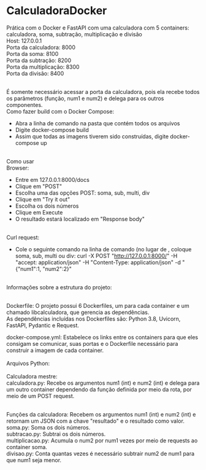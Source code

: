# CalculadoraDocker
Prática com o Docker e FastAPI com uma calculadora com 5 containers: calculadora, soma, subtração, multiplicação e divisão<br>
Host: 127.0.0.1<br>
Porta da calculadora: 8000<br>
Porta da soma: 8100<br>
Porta da subtração: 8200<br>
Porta da multiplicação: 8300<br>
Porta da divisão: 8400<br><br>

É somente necessário acessar a porta da calculadora, pois ela recebe todos os parâmetros (função, num1 e num2) e delega para os outros componentes.<br>
Como fazer build com o Docker Compose:
  - Abra a linha de comando na pasta que contém todos os arquivos
  - Digite docker-compose build
  - Assim que todas as imagens tiverem sido construídas, digite docker-compose up
<br>
Como usar<br>
Browser:
  
  - Entre em 127.0.0.1:8000/docs
  - Clique em "POST"
  - Escolha uma das opções POST: soma, sub, multi, div
  - Clique em "Try it out"
  - Escolha os dois números
  - Clique em Execute
  - O resultado estará localizado em "Response body"
<br>
Curl request:
 
 - Cole o seguinte comando na linha de comando (no lugar de <funcao>, coloque soma, sub, multi ou div: curl -X POST "http://127.0.0.1:8000/<funcao>" -H "accept: application/json" -H "Content-Type: application/json" -d "{\"num1\":1, \"num2\":2}"
<br>
Informações sobre a estrutura do projeto:<br><br>

Dockerfile: O projeto possui 6 Dockerfiles, um para cada container e um chamado libcalculadora, que gerencia as dependências.<br>
As dependências incluídas nos Dockerfiles são: Python 3.8, Uvicorn, FastAPI, Pydantic e Request.<br>

docker-compose.yml: Estabelece os links entre os containers para que eles consigam se comunicar, suas portas e o Dockerfile necessário para construir a imagem de cada container.
<br><br>
Arquivos Python:
<br><br>
Calculadora mestre:<br>
calculadora.py: Recebe os argumentos num1 (int) e num2 (int) e delega para um outro container dependendo da função definida por meio da rota, por meio de um POST request.<br><br>

Funções da calculadora: Recebem os argumentos num1 (int) e num2 (int) e retornam um JSON com a chave "resultado" e o resultado como valor.<br>
soma.py: Soma os dois números.<br>
subtracao.py: Subtrai os dois números.<br>
multiplicacao.py: Acumula o num2 por num1 vezes por meio de requests ao container soma.<br>
divisao.py: Conta quantas vezes é necessário subtrair num2 de num1 para que num1 seja menor.
